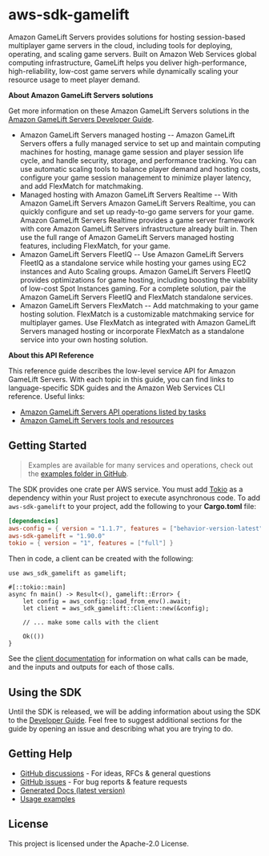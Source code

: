 # aws-sdk-gamelift

Amazon GameLift Servers provides solutions for hosting session-based multiplayer game servers in the cloud, including tools for deploying, operating, and scaling game servers. Built on Amazon Web Services global computing infrastructure, GameLift helps you deliver high-performance, high-reliability, low-cost game servers while dynamically scaling your resource usage to meet player demand.

__About Amazon GameLift Servers solutions__

Get more information on these Amazon GameLift Servers solutions in the [Amazon GameLift Servers Developer Guide](https://docs.aws.amazon.com/gamelift/latest/developerguide/).
  - Amazon GameLift Servers managed hosting -- Amazon GameLift Servers offers a fully managed service to set up and maintain computing machines for hosting, manage game session and player session life cycle, and handle security, storage, and performance tracking. You can use automatic scaling tools to balance player demand and hosting costs, configure your game session management to minimize player latency, and add FlexMatch for matchmaking.
  - Managed hosting with Amazon GameLift Servers Realtime -- With Amazon GameLift Servers Amazon GameLift Servers Realtime, you can quickly configure and set up ready-to-go game servers for your game. Amazon GameLift Servers Realtime provides a game server framework with core Amazon GameLift Servers infrastructure already built in. Then use the full range of Amazon GameLift Servers managed hosting features, including FlexMatch, for your game.
  - Amazon GameLift Servers FleetIQ -- Use Amazon GameLift Servers FleetIQ as a standalone service while hosting your games using EC2 instances and Auto Scaling groups. Amazon GameLift Servers FleetIQ provides optimizations for game hosting, including boosting the viability of low-cost Spot Instances gaming. For a complete solution, pair the Amazon GameLift Servers FleetIQ and FlexMatch standalone services.
  - Amazon GameLift Servers FlexMatch -- Add matchmaking to your game hosting solution. FlexMatch is a customizable matchmaking service for multiplayer games. Use FlexMatch as integrated with Amazon GameLift Servers managed hosting or incorporate FlexMatch as a standalone service into your own hosting solution.

__About this API Reference__

This reference guide describes the low-level service API for Amazon GameLift Servers. With each topic in this guide, you can find links to language-specific SDK guides and the Amazon Web Services CLI reference. Useful links:
  - [Amazon GameLift Servers API operations listed by tasks](https://docs.aws.amazon.com/gamelift/latest/developerguide/reference-awssdk.html)
  - [Amazon GameLift Servers tools and resources](https://docs.aws.amazon.com/gamelift/latest/developerguide/gamelift-components.html)

## Getting Started

> Examples are available for many services and operations, check out the
> [examples folder in GitHub](https://github.com/awslabs/aws-sdk-rust/tree/main/examples).

The SDK provides one crate per AWS service. You must add [Tokio](https://crates.io/crates/tokio)
as a dependency within your Rust project to execute asynchronous code. To add `aws-sdk-gamelift` to
your project, add the following to your **Cargo.toml** file:

```toml
[dependencies]
aws-config = { version = "1.1.7", features = ["behavior-version-latest"] }
aws-sdk-gamelift = "1.90.0"
tokio = { version = "1", features = ["full"] }
```

Then in code, a client can be created with the following:

```rust,no_run
use aws_sdk_gamelift as gamelift;

#[::tokio::main]
async fn main() -> Result<(), gamelift::Error> {
    let config = aws_config::load_from_env().await;
    let client = aws_sdk_gamelift::Client::new(&config);

    // ... make some calls with the client

    Ok(())
}
```

See the [client documentation](https://docs.rs/aws-sdk-gamelift/latest/aws_sdk_gamelift/client/struct.Client.html)
for information on what calls can be made, and the inputs and outputs for each of those calls.

## Using the SDK

Until the SDK is released, we will be adding information about using the SDK to the
[Developer Guide](https://docs.aws.amazon.com/sdk-for-rust/latest/dg/welcome.html). Feel free to suggest
additional sections for the guide by opening an issue and describing what you are trying to do.

## Getting Help

* [GitHub discussions](https://github.com/awslabs/aws-sdk-rust/discussions) - For ideas, RFCs & general questions
* [GitHub issues](https://github.com/awslabs/aws-sdk-rust/issues/new/choose) - For bug reports & feature requests
* [Generated Docs (latest version)](https://awslabs.github.io/aws-sdk-rust/)
* [Usage examples](https://github.com/awslabs/aws-sdk-rust/tree/main/examples)

## License

This project is licensed under the Apache-2.0 License.

